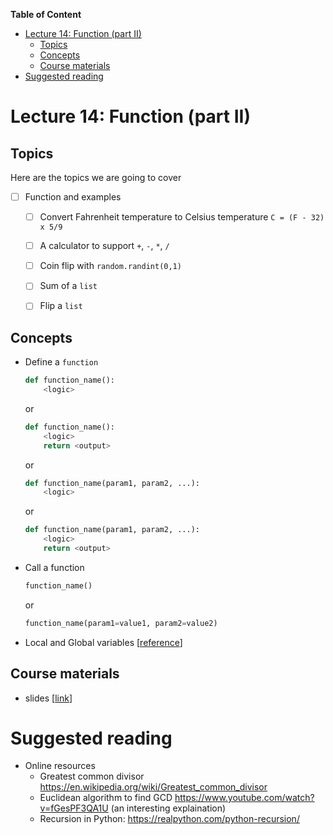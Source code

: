 
**Table of Content**
- [Lecture 14: Function (part II)](#lecture-14-function-part-ii)
  - [Topics](#topics)
  - [Concepts](#concepts)
  - [Course materials](#course-materials)
- [Suggested reading](#suggested-reading)

# Lecture 14: Function (part II)

## Topics
Here are the topics we are going to cover
* [ ] Function and examples
  * [ ] Convert Fahrenheit temperature to Celsius temperature `C = (F - 32) x 5/9`
  * [ ] A calculator to support `+`, `-`, `*`, `/`
  * [ ] Coin flip with `random.randint(0,1)`
  * [ ] Sum of a `list`
  * [ ] Flip a `list`


## Concepts
* Define a `function`
  ```python
  def function_name():
      <logic>
  ```
  or
  ```python
  def function_name():
      <logic>
      return <output>
  ```
  or
  ```python
  def function_name(param1, param2, ...):
      <logic>
  ```
  or
  ```python
  def function_name(param1, param2, ...):
      <logic>
      return <output>
  ```
* Call a function
  ```python
  function_name()
  ```
  or
  ```python
  function_name(param1=value1, param2=value2)
  ```
* Local and Global variables [[reference](https://www.geeksforgeeks.org/global-local-variables-python/)]


## Course materials
* slides [[link](TBD)]

# Suggested reading
* Online resources
  * Greatest common divisor https://en.wikipedia.org/wiki/Greatest_common_divisor
  * Euclidean algorithm to find GCD https://www.youtube.com/watch?v=fGesPF3QA1U (an interesting explaination)
  * Recursion in Python: https://realpython.com/python-recursion/

